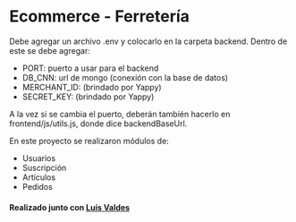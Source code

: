# Ecommerce - Ferretería

Debe agregar un archivo .env y colocarlo en la carpeta backend. Dentro de este se debe agregar:

* PORT: puerto a usar para el backend
* DB_CNN: url de mongo (conexión con la base de datos)
* MERCHANT_ID: (brindado por Yappy)
* SECRET_KEY: (brindado por Yappy)

A la vez si se cambia el puerto, deberán también hacerlo en frontend/js/utils.js, donde dice backendBaseUrl.

En este proyecto se realizaron módulos de:

* Usuarios
* Suscripción
* Artículos
* Pedidos

#### Realizado junto con <a href="https://github.com/lvaldes22">Luís Valdes</a>
